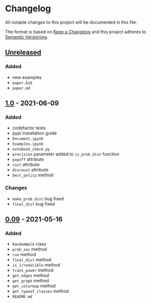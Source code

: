 # Changelog
All notable changes to this project will be documented in this file.

The format is based on [Keep a Changelog](http://keepachangelog.com/en/1.0.0/)
and this project adheres to [Semantic Versioning](http://semver.org/spec/v2.0.0.html).

## [Unreleased]
### Added
- new examples
- `paper.bib`
- `paper.md`
## [1.0] - 2021-06-09
### Added
- codefactor tests
- pypi installation guide
- `Document.ipynb`
- `Examples.ipynb`
- `notebook_check.py`
- `precision` parameter added to `is_prob_dist` function
- `payoff` attribute
- `cost` attribute
- `discount` attribute
- `best_policy` method
### Changes
- `make_prob_dist` bug fixed
- `final_dist` bug fixed
## [0.09] - 2021-05-16
### Added
- `RandomWalk` class
- `prob_sec` method
- `run` method
- `final_dist` method
- `is_irreducible` method
- `trans_power` method
- `get_edges` method
- `get_graph` method
- `get_colormap` method
- `get_typeof_classes` method
- `README.md`

[Unreleased]: https://github.com/sadrasabouri/pyrandwalk/compare/v1.0...dev
[1.0]: https://github.com/sadrasabouri/pyrandwalk/compare/v0.09...v1.0
[0.09]: https://github.com/sadrasabouri/pyrandwalk/compare/9113e4c...v0.09
